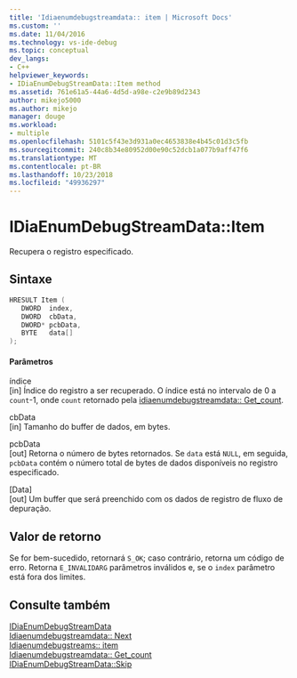 ```yaml
---
title: 'Idiaenumdebugstreamdata:: item | Microsoft Docs'
ms.custom: ''
ms.date: 11/04/2016
ms.technology: vs-ide-debug
ms.topic: conceptual
dev_langs:
- C++
helpviewer_keywords:
- IDiaEnumDebugStreamData::Item method
ms.assetid: 761e61a5-44a6-4d5d-a98e-c2e9b89d2343
author: mikejo5000
ms.author: mikejo
manager: douge
ms.workload:
- multiple
ms.openlocfilehash: 5101c5f43e3d931a0ec4653838e4b45c01d3c5fb
ms.sourcegitcommit: 240c8b34e80952d00e90c52dcb1a077b9aff47f6
ms.translationtype: MT
ms.contentlocale: pt-BR
ms.lasthandoff: 10/23/2018
ms.locfileid: "49936297"
---
```

# <a name="idiaenumdebugstreamdataitem"></a>IDiaEnumDebugStreamData::Item
Recupera o registro especificado.  
  
## <a name="syntax"></a>Sintaxe  
  
```C++  
HRESULT Item (   
   DWORD  index,  
   DWORD  cbData,  
   DWORD* pcbData,  
   BYTE   data[]  
);  
```  
  
#### <a name="parameters"></a>Parâmetros  
 índice  
 [in] Índice do registro a ser recuperado. O índice está no intervalo de 0 a `count`-1, onde `count` retornado pela [idiaenumdebugstreamdata:: Get_count](../../debugger/debug-interface-access/idiaenumdebugstreamdata-get-count.md).  
  
 cbData  
 [in] Tamanho do buffer de dados, em bytes.  
  
 pcbData  
 [out] Retorna o número de bytes retornados. Se `data` está `NULL`, em seguida, `pcbData` contém o número total de bytes de dados disponíveis no registro especificado.  
  
 [Data]  
 [out] Um buffer que será preenchido com os dados de registro de fluxo de depuração.  
  
## <a name="return-value"></a>Valor de retorno  
 Se for bem-sucedido, retornará `S_OK`; caso contrário, retorna um código de erro. Retorna `E_INVALIDARG` parâmetros inválidos e, se o `index` parâmetro está fora dos limites.  
  
## <a name="see-also"></a>Consulte também  
 [IDiaEnumDebugStreamData](../../debugger/debug-interface-access/idiaenumdebugstreamdata.md)   
 [Idiaenumdebugstreamdata:: Next](../../debugger/debug-interface-access/idiaenumdebugstreamdata-next.md)   
 [Idiaenumdebugstreams:: item](../../debugger/debug-interface-access/idiaenumdebugstreams-item.md)   
 [Idiaenumdebugstreamdata:: Get_count](../../debugger/debug-interface-access/idiaenumdebugstreamdata-get-count.md)   
 [IDiaEnumDebugStreamData::Skip](../../debugger/debug-interface-access/idiaenumdebugstreamdata-skip.md)